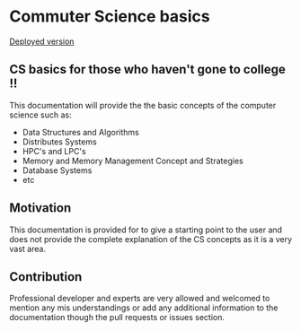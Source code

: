 # Commuter Science basics

[Deployed version](https://computer-science-basics-desktop-javadyakuza.vercel.app)

## CS basics for those who haven't gone to college !!

This documentation will provide the the basic concepts of the computer science such as:

- Data Structures and Algorithms
- Distributes Systems
- HPC's and LPC's
- Memory and Memory Management Concept and Strategies
- Database Systems
- etc


## Motivation
This documentation is provided for to give a starting point to the user and does not provide the complete explanation of the CS concepts as it is a very vast area.

## Contribution

Professional developer and experts are very allowed and welcomed to mention any mis understandings or add any additional information to the documentation though the pull requests or issues section.

